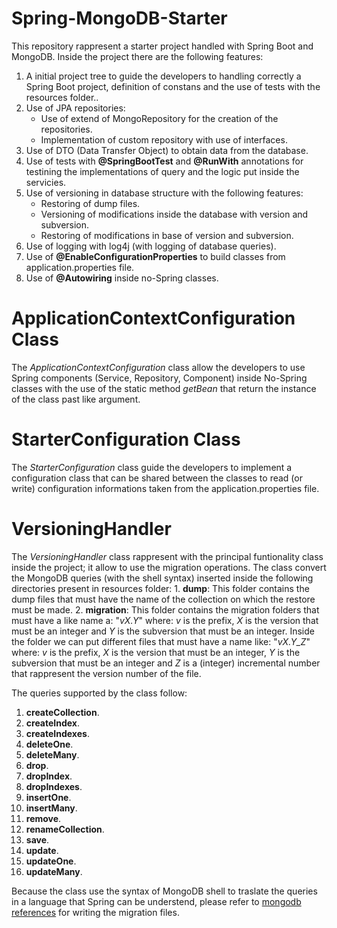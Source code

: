 # Spring-MongoDB-Starter

This repository rappresent a starter project handled with Spring Boot and MongoDB.
Inside the project there are the following features:

1. A initial project tree to guide the developers to handling correctly a Spring Boot project, definition of constans and the use of tests with the resources folder..
2. Use of JPA repositories:
    - Use of extend of MongoRepository for the creation of the repositories.
    - Implementation of custom repository with use of interfaces.
3. Use of DTO (Data Transfer Object) to obtain data from the database.
4. Use of tests with <b>@SpringBootTest</b> and <b>@RunWith</b> annotations for testining the implementations of query and the logic put inside the servicies.
5. Use of versioning in database structure with the following features:
    - Restoring of dump files.
    - Versioning of modifications inside the database with version and subversion.
    - Restoring of modifications in base of version and subversion.
6. Use of logging with log4j (with logging of database queries).
7. Use of <b>@EnableConfigurationProperties</b> to build classes from application.properties file.
8. Use of <b>@Autowiring</b> inside no-Spring classes.

<h1>ApplicationContextConfiguration Class</h1>
The <i>ApplicationContextConfiguration</i> class allow the developers to use Spring components (Service, Repository, Component) inside No-Spring classes
with the use of the static method <i>getBean</i> that return the instance of the class past like argument.

<h1>StarterConfiguration Class</h1>
The <i>StarterConfiguration</i> class guide the developers to implement a configuration class that can be shared between the classes to read (or write) configuration informations taken from the application.properties file.

<h1>VersioningHandler</h1>
The <i>VersioningHandler</i> class rappresent with the principal funtionality class inside the project; it allow to use the migration operations. The class convert the MongoDB queries (with the shell syntax) inserted inside the following directories present in resources folder:
1. <b>dump</b>: This folder contains the dump files that must have the name of the collection on which the restore must be made.
2. <b>migration</b>: This folder contains the migration folders that must have a like name a: "<i>vX.Y</i>" where: <i>v</i> is the prefix, <i>X</i> is the version that must be an integer and <i>Y</i> is the subversion that must be an integer. Inside the folder we can put different files that must have a name like: "<i>vX.Y_Z</i>" where: <i>v</i> is the prefix, <i>X</i> is the version that must be an integer, <i>Y</i> is the subversion that must be an integer and <i>Z</i> is a (integer) incremental number that rappresent the version number of the file.

The queries supported by the class follow:
1. <b>createCollection</b>.
2. <b>createIndex</b>.
3. <b>createIndexes</b>.
4. <b>deleteOne</b>.
5. <b>deleteMany</b>.
6. <b>drop</b>.
7. <b>dropIndex</b>.
8. <b>dropIndexes</b>.
9. <b>insertOne</b>.
10. <b>insertMany</b>.
11. <b>remove</b>.
12. <b>renameCollection</b>.
13. <b>save</b>.
14. <b>update</b>.
15. <b>updateOne</b>.
16. <b>updateMany</b>.

Because the class use the syntax of MongoDB shell to traslate the queries in a language that Spring can be understend, please refer to <a href="https://docs.mongodb.com/manual/reference/method/js-collection/">mongodb references</a> 
for writing the migration files.
